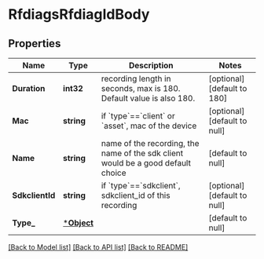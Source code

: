 # RfdiagsRfdiagIdBody

## Properties
Name | Type | Description | Notes
------------ | ------------- | ------------- | -------------
**Duration** | **int32** | recording length in seconds, max is 180. Default value is also 180. | [optional] [default to 180]
**Mac** | **string** | if &#x60;type&#x60;&#x3D;&#x3D;&#x60;client&#x60; or &#x60;asset&#x60;, mac of the device | [optional] [default to null]
**Name** | **string** | name of the recording, the name of the sdk client would be a good default choice | [default to null]
**SdkclientId** | **string** | if &#x60;type&#x60;&#x3D;&#x3D;&#x60;sdkclient&#x60;, sdkclient_id of this recording | [optional] [default to null]
**Type_** | [***Object**](.md) |  | [default to null]

[[Back to Model list]](../README.md#documentation-for-models) [[Back to API list]](../README.md#documentation-for-api-endpoints) [[Back to README]](../README.md)

